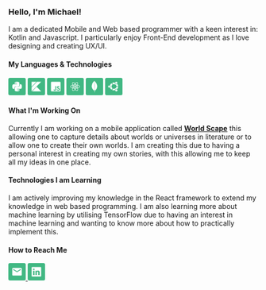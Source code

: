 <h3>Hello, I'm Michael!</h3>
<p>I am a dedicated Mobile and Web based programmer with a keen interest in: Kotlin and Javascript. I particularly enjoy Front-End development as I love designing and creating UX/UI.</p>

<div>
  <h4>My Languages & Technologies</h4>
  <img src="python.png" width="35" height="35" />
  <img src="kotlin.png" width="35" height="35" />
  <img src="javascript.png" width="35" height="35" />
  <img src="react.png" width="35" height="35" />
  <img src="mongodb.png" width="35" height="35" />
  <img src="ubuntu.png" width="35" height="35" />
</div>

<h4>What I'm Working On</h4>
<p>Currently I am working on a mobile application called <a href="https://github.com/michaelwoodroof/World-Scape"><b>World Scape</b></a> this allowing one to capture details about worlds or universes in literature or to allow one to create their own worlds. I am creating this due to having a personal interest in creating my own stories, with this allowing me to keep all my ideas in one place.</p>

<h4>Technologies I am Learning</h4>
<p>I am actively improving my knowledge in the React framework to extend my knowledge in web based programming. I am also learning more about machine learning by utilising TensorFlow due to having an interest in machine learning and wanting to know more about how to practically implement this.</p>
<h4>How to Reach Me</h4>

<div>
	<a href="mailto:michaelwoodroof@outlook.com?subject=GitHub%20Contact"/>
		<img src="email.png" width="35" height="35" />
	</a>
	<a href="https://www.linkedin.com/in/michaelwoodroof/">
		<img src="linkedin.png" width="35" height="35" />
	<a/>
</div>
